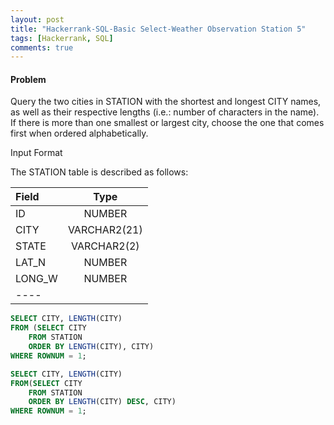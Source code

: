 ```yaml
---
layout: post
title: "Hackerrank-SQL-Basic Select-Weather Observation Station 5"
tags: [Hackerrank, SQL]
comments: true
---
```


#### Problem
Query the two cities in STATION with the shortest and longest CITY names, as well as their respective lengths (i.e.: number of characters in the name). If there is more than one smallest or largest city, choose the one that comes first when ordered alphabetically.

Input Format

The STATION table is described as follows:


| Field | Type |
|:-----|:----:|
| ID  | NUMBER  |
| CITY  | VARCHAR2(21)  |
| STATE  | VARCHAR2(2)  |
| LAT_N  | NUMBER  |
| LONG_W  | NUMBER  |
|----

```SQL
SELECT CITY, LENGTH(CITY)
FROM (SELECT CITY
    FROM STATION
    ORDER BY LENGTH(CITY), CITY)
WHERE ROWNUM = 1;

SELECT CITY, LENGTH(CITY)
FROM(SELECT CITY
    FROM STATION
    ORDER BY LENGTH(CITY) DESC, CITY)
WHERE ROWNUM = 1;
```
